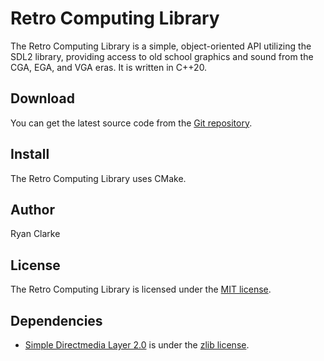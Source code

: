 # Retro Computing Library
The Retro Computing Library is a simple, object-oriented API utilizing the SDL2
library, providing access to old school graphics and sound from the CGA, EGA,
and VGA eras. It is written in C++20.
## Download
You can get the latest source code from the [Git repository](https://github.com/kj6msg/retro).
## Install
The Retro Computing Library uses CMake.
## Author
Ryan Clarke
## License
The Retro Computing Library is licensed under the [MIT license](https://choosealicense.com/licenses/mit/).
## Dependencies
* [Simple Directmedia Layer 2.0](https://www.libsdl.org) is under the [zlib license](https://choosealicense.com/licenses/zlib/).
